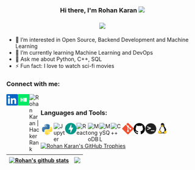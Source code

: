 <h3 align="center">
  Hi there, I'm Rohan Karan <img src="https://raw.githubusercontent.com/aemmadi/aemmadi/master/wave.gif" width="30px">
</h3>

<h3 align="center">
  <a href="https://github.com/DenverCoder1/readme-typing-svg"><img src="https://readme-typing-svg.herokuapp.com?lines=Web+Developer;Machine+Learning+Enthusiast;Open%20Source%20|%20Backend+Development%20|%20Machine+Learning&center=true&width=640&height=45">
  </a>
</h3>

- 👀 I’m interested in Open Source, Backend Development and Machine Learning
- 🌱 I’m currently learning Machine Learning and DevOps
- 💬 Ask me about Python, C++, SQL
- ⚡ Fun fact: I love to watch sci-fi movies


### Connect with me:
[<img align="left" alt="Rohan Karan | LinkedIn" width="30px" src="https://raw.githubusercontent.com/RohanKaran/simple-icons/develop/icons/linkedin.svg" />][linkedin]
[<img align="left" alt="Rohan Karan | HackerRank" width="30px" src="https://raw.githubusercontent.com/RohanKaran/simple-icons/develop/icons/hackerrank.svg" />][hackerrank]
[<img align="left" alt="Rohan Karan | HackerRank" width="30px" src="https://leetcode.com/favicon.ico" />][leetcode]
<br/>

### Languages and Tools:
<div style="flex: auto; word-wrap: auto !important; max-width: 100%">
<img align="left" alt="Python" width="34px" src = "https://raw.githubusercontent.com/devicons/devicon/master/icons/python/python-original.svg" />
<img align="left" alt="Jupyter" width="30px" src = "https://raw.githubusercontent.com/RohanKaran/devicon/master/icons/jupyter/jupyter-original-wordmark.svg"/>
<img align="left" alt="FastAPI" width="30px" src="https://raw.githubusercontent.com/RohanKaran/simple-icons/develop/icons/fastapi.svg">
<img align="left" alt="React" width="30px" src="https://raw.githubusercontent.com/RohanKaran/devicon/master/icons/react/react-original.svg">
<img align="left" alt="MongoDB" width="30px" src="https://raw.githubusercontent.com/RohanKaran/devicon/master/icons/mongodb/mongodb-original.svg">
<img align="left" alt="MySQL" width="30px" src="https://raw.githubusercontent.com/gilbarbara/logos/master/logos/mysql.svg" />
<img align="left" alt="C++" width="30px" src="https://raw.githubusercontent.com/RohanKaran/devicon/master/icons/cplusplus/cplusplus-original.svg"/>
<img align="left" alt="Git" width="30px" src="https://raw.githubusercontent.com/RohanKaran/simple-icons/develop/icons/git.svg" />
<img align="left" alt="Github" width="30px" src="https://raw.githubusercontent.com/RohanKaran/simple-icons/develop/icons/github.svg" />
<img align="left" alt="Terminal" width="30px" src="https://raw.githubusercontent.com/github/explore/80688e429a7d4ef2fca1e82350fe8e3517d3494d/topics/terminal/terminal.png" />
<img align="left" alt="Linux" width="30px" src="https://raw.githubusercontent.com/devicons/devicon/master/icons/linux/linux-original.svg">
</div>
<br/><br/><br>
<div>

  <a href="https://github.com/rohankaran">
    <picture>
      <source media="(prefers-color-scheme: dark)" srcset="https://github-profile-trophy.vercel.app/?username=RohanKaran&column=7&theme=onedark">
      <img align="center" src="https://github-profile-trophy.vercel.app/?username=RohanKaran&column=7" alt="Rohan Karan's GitHub Trophies"/>
    </picture>
  </a>
  
  <br/>
</div>


| <a href="[https://github.com/rohankaran/](https://github-readme-stats.vercel.app/api?username=RohanKaran&show_icons=true&theme=buefy&hide_border=true&count_private=true&include_all_commits=true)">   <picture>   <source media="(prefers-color-scheme: dark)" srcset="https://github-readme-stats.vercel.app/api?username=RohanKaran&show_icons=true&hide_border=true&theme=dark&count_private=true&include_all_commits=true"> <img align="center" src="https://github-readme-stats.vercel.app/api?username=RohanKaran&show_icons=true&theme=buefy&hide_border=true&count_private=true&include_all_commits=true" alt="Rohan's github stats"/>   </picture>   </a> | <a href="https://github.com/rohankaran/">   <picture>   <source media="(prefers-color-scheme: dark)" srcset="https://github-readme-stats.vercel.app/api/top-langs/?username=RohanKaran&theme=dark&layout=compact&hide_border=true">   <img align="center" src="https://github-readme-stats.vercel.app/api/top-langs/?username=RohanKaran&theme=buefy&layout=compact&hide_border=true" />   </picture>   </a> |
| ------------- | ------------- | 


[hackerrank]: https://hackerrank.com/rohankaran
[leetcode]: https://leetcode.com/rohankaran/
[instagram]: https://instagram.com/rohankaran_official
[linkedin]: https://linkedin.com/in/rohankaran001

